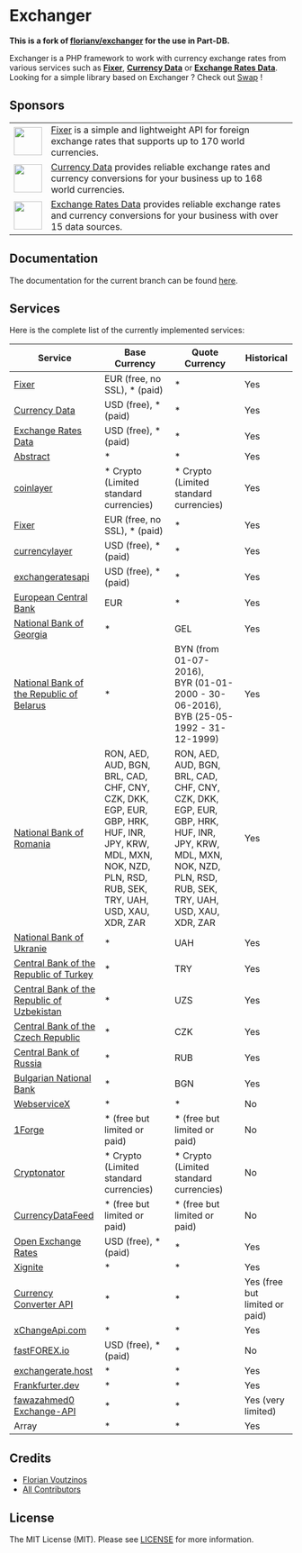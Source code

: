 # Exchanger

**This is a fork of [florianv/exchanger](https://github.com/florianv/exchanger) for the use in Part-DB.**

Exchanger is a PHP framework to work with currency exchange rates from various services such as
**[Fixer](https://fixer.io)**, **[Currency Data](https://currencylayer.com)**
or **[Exchange Rates Data](https://exchangeratesapi.io)**.
Looking for a simple library based on Exchanger ? Check out [Swap](https://github.com/florianv/swap) !

## Sponsors

<table>
   <tr>
      <td><img src="https://assets.apilayer.com/apis/fixer.png" width="50px"/></td>
      <td><a href="https://fixer.io">Fixer</a> is a simple and lightweight API for foreign exchange rates that supports up to 170 world currencies.</td>
   </tr>
   <tr>
     <td><img src="https://assets.apilayer.com/apis/currency_data.png" width="50px"/></td>
     <td><a href="https://currencylayer.com">Currency Data</a> provides reliable exchange rates and currency conversions for your business up to 168 world currencies.</td>
   </tr>
   <tr>
     <td><img src="https://assets.apilayer.com/apis/exchangerates_data.png" width="50px"/></td>
     <td><a href="https://exchangeratesapi.io">Exchange Rates Data</a> provides reliable exchange rates and currency conversions for your business with over 15 data sources.</td>
   </tr>
</table>

## Documentation

The documentation for the current branch can be found [here](https://github.com/florianv/exchanger/blob/master/doc/readme.md).

## Services

Here is the complete list of the currently implemented services:

| Service                                                                    | Base Currency                                                                                                                                                  | Quote Currency                                                                                                                                                 | Historical                     |
|----------------------------------------------------------------------------|----------------------------------------------------------------------------------------------------------------------------------------------------------------|----------------------------------------------------------------------------------------------------------------------------------------------------------------|--------------------------------|
| [Fixer](https://fixer.io)                                                  | EUR (free, no SSL), * (paid)                                                                                                                                   | *                                                                                                                                                              | Yes                            |
| [Currency Data](https://currencylayer.com)                                 | USD (free), * (paid)                                                                                                                                           | *                                                                                                                                                              | Yes                            |
| [Exchange Rates Data](https://exchangeratesapi.io)                         | USD (free), * (paid)                                                                                                                                           | *                                                                                                                                                              | Yes                            |
| [Abstract](https://www.abstractapi.com)                                    | *                                                                                                                                                              | *                                                                                                                                                              | Yes                            |
| [coinlayer](https://coinlayer.com)                                         | * Crypto (Limited standard currencies)                                                                                                                         | * Crypto (Limited standard currencies)                                                                                                                         | Yes                            |
| [Fixer](https://fixer.io)                                                  | EUR (free, no SSL), * (paid)                                                                                                                                   | *                                                                                                                                                              | Yes                            |
| [currencylayer](https://currencylayer.com)                                 | USD (free), * (paid)                                                                                                                                           | *                                                                                                                                                              | Yes                            |
| [exchangeratesapi](https://exchangeratesapi.io)                            | USD (free), * (paid)                                                                                                                                           | *                                                                                                                                                              | Yes                            |
| [European Central Bank](https://www.ecb.europa.eu/home/html/index.en.html) | EUR                                                                                                                                                            | *                                                                                                                                                              | Yes                            |
| [National Bank of Georgia](https://nbg.gov.ge)                             | *                                                                                                                                                              | GEL                                                                                                                                                            | Yes                            |
| [National Bank of the Republic of Belarus](https://www.nbrb.by)            | *                                                                                                                                                              | BYN (from 01-07-2016),<br>BYR (01-01-2000 - 30-06-2016),<br>BYB (25-05-1992 - 31-12-1999)                                                                      | Yes                            |
| [National Bank of Romania](http://www.bnr.ro)                              | RON, AED, AUD, BGN, BRL, CAD, CHF, CNY, CZK, DKK, EGP, EUR, GBP, HRK, HUF, INR, JPY, KRW, MDL, MXN, NOK, NZD, PLN, RSD, RUB, SEK, TRY, UAH, USD, XAU, XDR, ZAR | RON, AED, AUD, BGN, BRL, CAD, CHF, CNY, CZK, DKK, EGP, EUR, GBP, HRK, HUF, INR, JPY, KRW, MDL, MXN, NOK, NZD, PLN, RSD, RUB, SEK, TRY, UAH, USD, XAU, XDR, ZAR | Yes                            |
| [National Bank of Ukranie](https://bank.gov.ua)                            | *                                                                                                                                                              | UAH                                                                                                                                                            | Yes                            |
| [Central Bank of the Republic of Turkey](http://www.tcmb.gov.tr)           | *                                                                                                                                                              | TRY                                                                                                                                                            | Yes                            |
| [Central Bank of the Republic of Uzbekistan](https://cbu.uz)               | *                                                                                                                                                              | UZS                                                                                                                                                            | Yes                            |
| [Central Bank of the Czech Republic](https://www.cnb.cz)                   | *                                                                                                                                                              | CZK                                                                                                                                                            | Yes                            |
| [Central Bank of Russia](https://cbr.ru)                                   | *                                                                                                                                                              | RUB                                                                                                                                                            | Yes                            |
| [Bulgarian National Bank](http://bnb.bg)                                   | *                                                                                                                                                              | BGN                                                                                                                                                            | Yes                            |
| [WebserviceX](http://www.webservicex.net)                                  | *                                                                                                                                                              | *                                                                                                                                                              | No                             |
| [1Forge](https://1forge.com)                                               | * (free but limited or paid)                                                                                                                                   | * (free but limited or paid)                                                                                                                                   | No                             |
| [Cryptonator](https://www.cryptonator.com)                                 | * Crypto (Limited standard currencies)                                                                                                                         | * Crypto (Limited standard currencies)                                                                                                                         | No                             |
| [CurrencyDataFeed](https://currencydatafeed.com)                           | * (free but limited or paid)                                                                                                                                   | * (free but limited or paid)                                                                                                                                   | No                             |
| [Open Exchange Rates](https://openexchangerates.org)                       | USD (free), * (paid)                                                                                                                                           | *                                                                                                                                                              | Yes                            |
| [Xignite](https://www.xignite.com)                                         | *                                                                                                                                                              | *                                                                                                                                                              | Yes                            |
| [Currency Converter API](https://www.currencyconverterapi.com)             | *                                                                                                                                                              | *                                                                                                                                                              | Yes (free but limited or paid) |
| [xChangeApi.com](https://xchangeapi.com)                                   | *                                                                                                                                                              | *                                                                                                                                                              | Yes                            |
| [fastFOREX.io](https://www.fastforex.io)                                   | USD (free), * (paid)                                                                                                                                           | *                                                                                                                                                              | No                             |
| [exchangerate.host](https://www.exchangerate.host)                         | *                                                                                                                                                              | *                                                                                                                                                              | Yes                            | 
| [Frankfurter.dev](https://frankfurter.dev/)                                | *                                                                                                                                                              | *                                                                                                                                                              | Yes                            |
| [fawazahmed0 Exchange-API](https://github.com/fawazahmed0/exchange-api)    | *                                                                                                                                                              | *                                                                                                                                                              | Yes (very limited)             |
| Array                                                                      | *                                                                                                                                                              | *                                                                                                                                                              | Yes                            |

## Credits

- [Florian Voutzinos](https://github.com/florianv)
- [All Contributors](https://github.com/florianv/exchanger/contributors)

## License

The MIT License (MIT). Please see [LICENSE](https://github.com/florianv/exchanger/blob/master/LICENSE) for more information.
